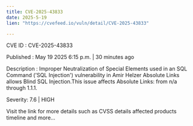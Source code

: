 ```yaml
---
title: CVE-2025-43833
date: 2025-5-19
lien: "https://cvefeed.io/vuln/detail/CVE-2025-43833"

---
```


CVE ID : CVE-2025-43833

Published :  May 19
2025
6:15 p.m. | 30 minutes ago

Description : Improper Neutralization of Special Elements used in an SQL Command ('SQL Injection') vulnerability in Amir Helzer Absolute Links allows Blind SQL Injection.This issue affects Absolute Links: from n/a through 1.1.1.

Severity: 7.6 | HIGH

Visit the link for more details
such as CVSS details
affected products
timeline
and more...
